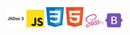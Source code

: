 <img src="/static/svg/js-doc.svg" alt="js-doc" class="item">
<img src="/static/svg/js.svg" alt="javascript" class="item">
<img src="/static/svg/css.svg" alt="css" class="item">
<img src="/static/svg/html.svg" alt="html" class="item">
<img src="/static/svg/sass.svg" alt="sass" class="item">
<img src="/static/svg/bootstrap5.svg" alt="bootstrap5" class="item">



<style>
    .item {
        width: 40px;
    }
</style>
